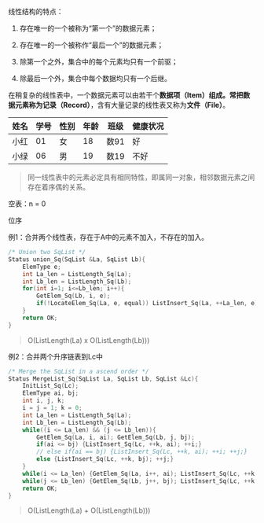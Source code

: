 线性结构的特点：

1. 存在唯一的一个被称为“第一个”的数据元素；

2. 存在唯一的一个被称作“最后一个”的数据元素；

3. 除第一个之外，集合中的每个元素均只有一个前驱；

4. 除最后一个外，集合中每个数据均只有一个后继。

在稍复杂的线性表中，一个数据元素可以由若干个**数据项（Item）**组成。常把数据元素称为**记录（Record）**，含有大量记录的线性表又称为**文件（File）**。

| 姓名  | 学号  | 性别  | 年龄  | 班级  | 健康状况 |
| --- | --- | --- | --- | --- | ---- |
| 小红  | 01  | 女   | 18  | 数91 | 好    |
| 小绿  | 06  | 男   | 19  | 数19 | 不好   |

> 同一线性表中的元素必定具有相同特性，即属同一对象，相邻数据元素之间存在着序偶的关系。

空表：n = 0

位序

例1：合并两个线性表，存在于A中的元素不加入，不存在的加入。

```c
/* Union two SqList */
Status union_Sq(SqList &La, SqList Lb){
	ElemType e;
	int La_len = ListLength_Sq(La);
	int Lb_len = ListLength_Sq(Lb);
	for(int i=1; i<=Lb_len; i++){
		GetElem_Sq(Lb, i, e);
		if(!LocateElem_Sq(La, e, equal)) ListInsert_Sq(La, ++La_len, e);
	}
	return OK;
}
```

> O(ListLength(La) x O(ListLength(Lb)))

例2：合并两个升序链表到Lc中

```c
/* Merge the SqList in a ascend order */
Status MergeList_Sq(SqList La, SqList Lb, SqList &Lc){
	InitList_Sq(Lc);
	ElemType ai, bj;
	int i, j, k;
	i = j = 1; k = 0;
	int La_len = ListLength_Sq(La);
	int Lb_len = ListLength_Sq(Lb);
	while((i <= La_len) && (j <= Lb_len)){
		GetElem_Sq(La, i, ai); GetElem_Sq(Lb, j, bj);
		if(ai <= bj) {ListInsert_Sq(Lc, ++k, ai); ++i;}
		// else if(ai == bj) {ListInsert_Sq(Lc, ++k, ai); ++i; ++j;}
		else {ListInsert_Sq(Lc, ++k, bj); ++j;}
	}
	while(i <= La_len) {GetElem_Sq(La, i++, ai); ListInsert_Sq(Lc, ++k, ai);}
	while(j <= Lb_len) {GetElem_Sq(Lb, j++, bj); ListInsert_Sq(Lc, ++k, bj);}
	return OK;
}
```

> O(ListLength(La) + O(ListLength(Lb)))